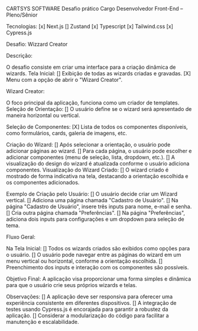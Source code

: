 CARTSYS SOFTWARE
Desafio prático
Cargo Desenvolvedor Front-End – Pleno/Sênior

Tecnologias:
[x] Next.js
[] Zustand
[x] Typescript
[x] Tailwind.css
[x] Cypress.js

Desafio: Wizzard Creator

Descrição:

O desafio consiste em criar uma interface para a criação dinâmica de wizards.
Tela Inicial:
[] Exibição de todas as wizards criadas e gravadas.
[X] Menu com a opção de abrir o "Wizard Creator".

Wizard Creator:

O foco principal da aplicação, funciona como um criador de templates.
Seleção de Orientação:
[] O usuário define se o wizard será apresentado de maneira horizontal ou vertical.

Seleção de Componentes:
[X] Lista de todos os componentes disponíveis, como formulários, cards, galeria de imagens, etc.

Criação do Wizard:
[] Após selecionar a orientação, o usuário pode adicionar páginas ao wizard.
[] Para cada página, o usuário pode escolher e adicionar componentes (menu de seleção, lista, dropdown, etc.).
[] A visualização do design do wizard é atualizada conforme o usuário adiciona componentes.
Visualização do Wizard Criado:
[] O wizard criado é mostrado de forma indicativa na tela, destacando a orientação escolhida e os componentes adicionados.

Exemplo de Criação pelo Usuário:
[] O usuário decide criar um Wizard vertical.
[] Adiciona uma página chamada "Cadastro de Usuário".
[] Na página "Cadastro de Usuário", insere três inputs para nome, e-mail e senha.
[] Cria outra página chamada "Preferências".
[] Na página "Preferências", adiciona dois inputs para configurações e um dropdown para seleção de tema.

Fluxo Geral:

Na Tela Inicial:
[] Todos os wizards criados são exibidos como opções para o usuário.
[] O usuário pode navegar entre as páginas do wizard em um menu vertical ou horizontal, conforme a orientação escolhida.
[] Preenchimento dos inputs e interação com os componentes são possíveis.

Objetivo Final:
A aplicação visa proporcionar uma forma simples e dinâmica para que o usuário crie seus próprios wizards e telas.

Observações:
[] A aplicação deve ser responsiva para oferecer uma experiência consistente em diferentes dispositivos.
[] A integração de testes usando Cypress.js é encorajada para garantir a robustez da aplicação.
[] Considerar a modularização do código para facilitar a manutenção e escalabilidade.
